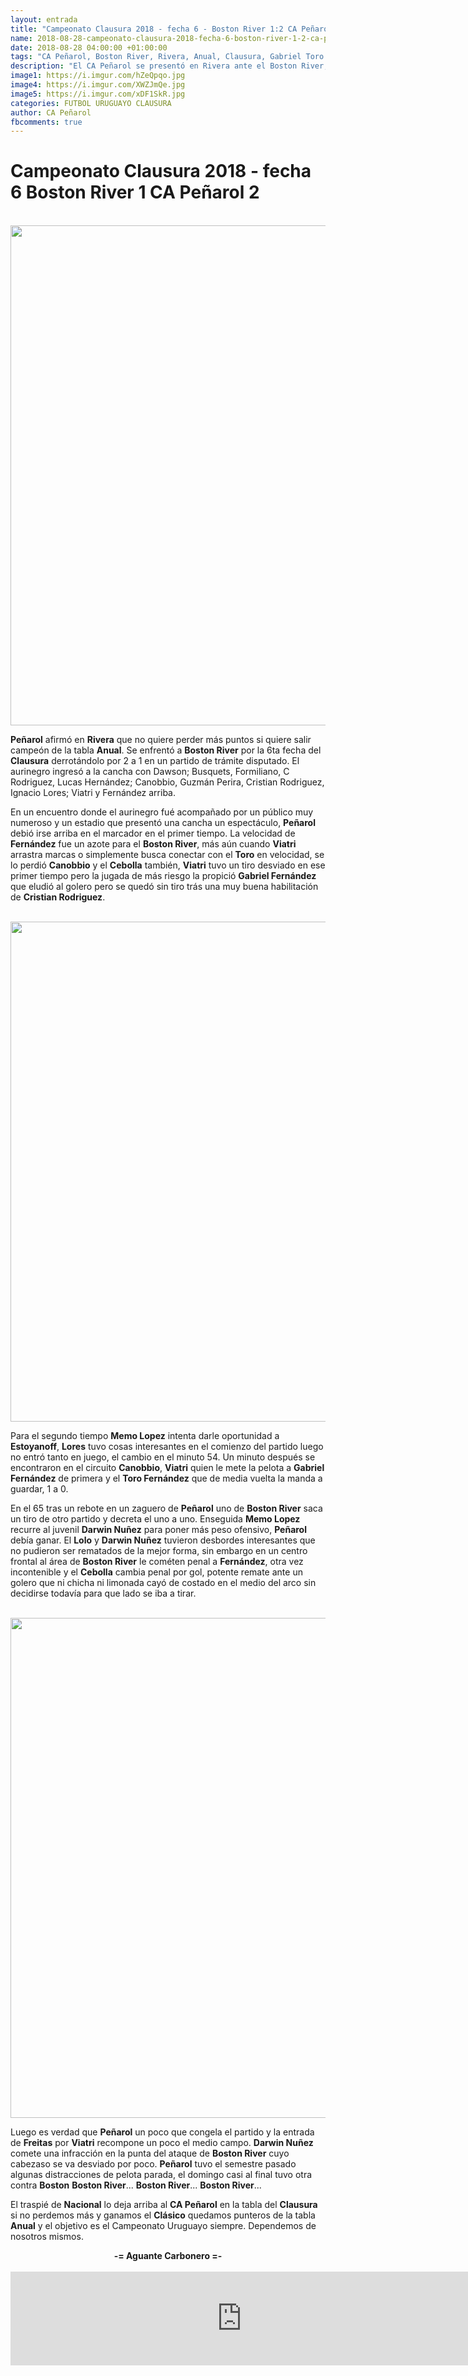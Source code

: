 ```yaml
---
layout: entrada
title: "Campeonato Clausura 2018 - fecha 6 - Boston River 1:2 CA Peñarol"
name: 2018-08-28-campeonato-clausura-2018-fecha-6-boston-river-1-2-ca-penarol.markdown
date: 2018-08-28 04:00:00 +01:00:00
tags: "CA Peñarol, Boston River, Rivera, Anual, Clausura, Gabriel Toro Fernández, Lucas Viatri, Agustín Canobbio, Cristian Cebolla Rodriguez, Diego Memo Lopez, Lolo Estoyanoff, Ignacio Lores, Darwin Nuñez, Gonzalo Freitas"
description: "El CA Peñarol se presentó en Rivera ante el Boston River, trás un primer tiempo donde hizo méritos para irse arriba en el marcador pero no lo logró, pudo Peñarol sentenciar el partido con un penal indiscutible a Gabriel Fernández que el Cebolla cambió penal por gol"
image1: https://i.imgur.com/hZeQpqo.jpg
image4: https://i.imgur.com/XWZJmQe.jpg
image5: https://i.imgur.com/xDF1SkR.jpg
categories: FUTBOL URUGUAYO CLAUSURA
author: CA Peñarol
fbcomments: true
---
```


# Campeonato Clausura 2018 - fecha 6 Boston River 1 CA Peñarol 2

<br>

<img src="https://i.imgur.com/hZeQpqo.jpg" width="800px">

<br>

<strong>Peñarol</strong> afirmó en <strong>Rivera</strong> que no quiere perder más puntos si quiere salir campeón de la tabla <strong>Anual</strong>. Se enfrentó a <strong>Boston River</strong> por la 6ta fecha del <strong>Clausura</strong> derrotándolo por 2 a 1 en un partido de trámite disputado. El aurinegro ingresó a la cancha con Dawson; Busquets, Formiliano, C Rodriguez, Lucas Hernández; Canobbio, Guzmán Perira, Cristian Rodriguez, Ignacio Lores; Viatri y Fernández arriba.

En un encuentro donde el aurinegro fué acompañado por un público muy numeroso y un estadio que presentó una cancha un espectáculo, <strong>Peñarol</strong> debió irse arriba en el marcador en el primer tiempo. La velocidad de <strong>Fernández</strong> fue un azote para el <strong>Boston River</strong>, más aún cuando <strong>Viatri</strong> arrastra marcas o simplemente busca conectar con el <strong>Toro</strong> en velocidad, se lo perdió <strong>Canobbio</strong> y el <strong>Cebolla</strong> también, <strong>Viatri</strong> tuvo un tiro desviado en ese primer tiempo pero la jugada de más riesgo la propició <strong>Gabriel Fernández</strong> que eludió al golero pero se quedó sin tiro trás una muy buena habilitación de <strong>Cristian Rodriguez</strong>.

<br>

<img src="https://i.imgur.com/XWZJmQe.jpg" width="800px">

<br>

Para el segundo tiempo <strong>Memo Lopez</strong> intenta darle oportunidad a <strong>Estoyanoff</strong>, <strong>Lores</strong> tuvo cosas interesantes en el comienzo del partido luego no entró tanto en juego, el cambio en el minuto 54. Un minuto después se encontraron en el circuito <strong>Canobbio</strong>, <strong>Viatri</strong> quien le mete la pelota a <strong>Gabriel Fernández</strong> de primera y el <strong>Toro Fernández</strong> que de media vuelta la manda a guardar, 1 a 0.

En el 65 tras un rebote en un zaguero de <strong>Peñarol</strong> uno de <strong>Boston River</strong> saca un tiro de otro partido y decreta el uno a uno. Enseguida <strong>Memo Lopez</strong> recurre al juvenil <strong>Darwin Nuñez</strong> para poner más peso ofensivo, <strong>Peñarol</strong> debía ganar. El <strong>Lolo</strong> y <strong>Darwin Nuñez</strong> tuvieron desbordes interesantes que no pudieron ser rematados de la mejor forma, sin embargo en un centro frontal al área de <strong>Boston River</strong> le cométen penal a <strong>Fernández</strong>, otra vez incontenible y el <strong>Cebolla</strong>  cambia penal por gol, potente remate ante un golero que ni chicha ni limonada cayó de costado en el medio del arco sin decidirse todavía para que lado se iba a tirar.

<br>

<img src="https://i.imgur.com/xDF1SkR.jpg" width="800px">

<br>

Luego es verdad que <strong>Peñarol</strong> un poco que congela el partido y la entrada de <strong>Freitas</strong> por <strong>Viatri</strong> recompone un poco el medio campo. <strong>Darwin Nuñez</strong> comete una infracción en la punta del ataque de <strong>Boston River</strong> cuyo cabezaso se va desviado por poco. <strong>Peñarol</strong> tuvo el semestre pasado algunas distracciones de pelota parada, el domingo casi al final tuvo otra contra <strong>Boston</strong> <strong>Boston River</strong>... <strong>Boston River</strong>... <strong>Boston River</strong>...

El traspié de <strong>Nacional</strong> lo deja arriba al <strong>CA Peñarol</strong> en la tabla del <strong>Clausura</strong> si no perdemos más y ganamos el <strong>Clásico</strong> quedamos punteros de la tabla <strong>Anual</strong> y el objetivo es el Campeonato Uruguayo siempre. Dependemos de nosotros mismos.

<center><strong>-= Aguante Carbonero =-</strong></center>

<br>

 <iframe width="740" src="https://www.youtube.com/embed/LSGGoBfB34k" frameborder="0" allow="autoplay; encrypted-media" allowfullscreen></iframe>

